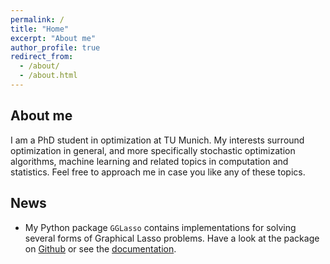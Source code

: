 ```yaml
---
permalink: /
title: "Home"
excerpt: "About me"
author_profile: true
redirect_from: 
  - /about/
  - /about.html
---
```


About me
-------------
I am a PhD student in optimization at TU Munich. My interests surround optimization in general, and more specifically stochastic optimization algorithms, machine learning and related topics in computation and statistics. Feel free to approach me in case you like any of these topics.

News
----------
* My Python package `GGLasso` contains implementations for solving several forms of Graphical Lasso problems. Have a look at the package on [Github](https://github.com/fabian-sp/GGLasso) or see the [documentation](https://gglasso.readthedocs.io/en/latest/).

